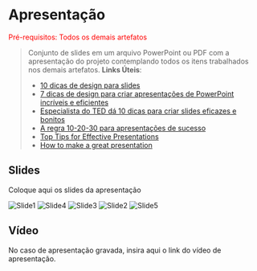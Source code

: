 
# Apresentação

<span style="color:red">Pré-requisitos: Todos os demais artefatos</span>


> Conjunto de slides em um arquivo PowerPoint ou PDF
> com a apresentação do projeto contemplando todos os
> itens trabalhados nos demais artefatos. 
> **Links Úteis**:
> - [10 dicas de design para slides](https://rockcontent.com/blog/design-para-slides/)
> - [7 dicas de design para criar apresentações de PowerPoint incríveis e eficientes](https://www.shutterstock.com/pt/blog/7-dicas-de-design-para-criar-apresentacoes-de-powerpoint-incriveis-e-eficientes)
> - [Especialista do TED dá 10 dicas para criar slides eficazes e bonitos](https://soap.com.br/blog/especialista-do-ted-da-10-dicas-para-criar-slides-eficazes-e-bonitos)
> - [A regra 10-20-30 para apresentações de sucesso](https://revistapegn.globo.com/Noticias/noticia/2014/07/regra-10-20-30-para-apresentacoes-de-sucesso.html)
> - [Top Tips for Effective Presentations](https://www.skillsyouneed.com/present/presentation-tips.html)
> - [How to make a great presentation](https://www.ted.com/playlists/574/how_to_make_a_great_presentation)

## Slides

Coloque aqui os slides da apresentação

![Slide1](https://github.com/user-attachments/assets/85102242-eac1-4679-b177-3523ae1a78cb)
![Slide4](https://github.com/user-attachments/assets/e7f24de7-3606-4693-b487-43284519f9c4)
![Slide3](https://github.com/user-attachments/assets/8088b831-83ae-48d9-8c8f-17ceaacb1559)
![Slide2](https://github.com/user-attachments/assets/ca847788-fbf3-4baf-8674-bf7418c83c6a)
![Slide5](https://github.com/user-attachments/assets/5a3ed733-afff-4732-bb8d-cc4140f5b282)

## Vídeo

No caso de apresentação gravada, insira aqui o link do vídeo de apresentação.
